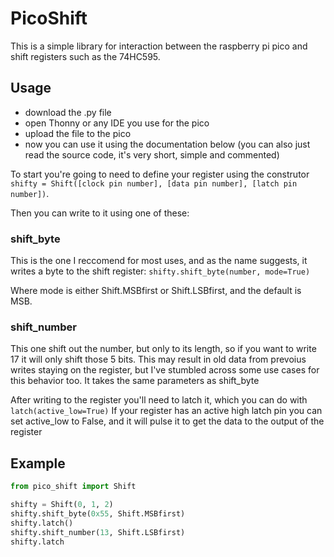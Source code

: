 PicoShift
======

This is a simple library for interaction between the raspberry pi pico and shift registers such as the 74HC595. 

Usage
------
* download the .py file
* open Thonny or any IDE you use for the pico
* upload the file to the pico
* now you can use it using the documentation below (you can also just read the source code, it's very short, simple and commented)

To start you're going to need to define your register using the construtor ```shifty = Shift([clock pin number], [data pin number], [latch pin number])```.

Then you can write to it using one of these:

### shift_byte
This is the one I reccomend for most uses, and as the name suggests, it writes a byte to the shift register:
```shifty.shift_byte(number, mode=True)```

Where mode is either Shift.MSBfirst or Shift.LSBfirst, and the default is MSB.

### shift_number
This one shift out the number, but only to its length, so if you want to write 17 it will only shift those 5 bits. This may result in old data from prevoius writes staying on the register, but I've stumbled across some use cases for this behavior too. It takes the same parameters as shift_byte


After writing to the register you'll need to latch it, which you can do with ```latch(active_low=True)``` If your register has an active high latch pin you can set active_low to False, and it will pulse it to get the data to the output of the register

Example
-----
```python
from pico_shift import Shift

shifty = Shift(0, 1, 2)
shifty.shift_byte(0x55, Shift.MSBfirst)
shifty.latch()
shifty.shift_number(13, Shift.LSBfirst)
shifty.latch
```